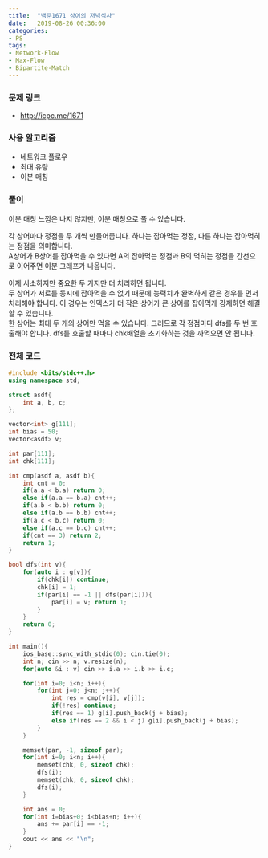 ```yaml
---
title:  "백준1671 상어의 저녁식사"
date:   2019-08-26 00:36:00
categories:
- PS
tags:
- Network-Flow
- Max-Flow
- Bipartite-Match
---
```


### 문제 링크
* http://icpc.me/1671

### 사용 알고리즘
* 네트워크 플로우
* 최대 유량
* 이분 매칭

### 풀이
이분 매칭 느낌은 나지 않지만, 이분 매칭으로 풀 수 있습니다.

각 상어마다 정점을 두 개씩 만들어줍니다. 하나는 잡아먹는 정점, 다른 하나는 잡아먹히는 정점을 의미합니다.<br>
A상어가 B상어를 잡아먹을 수 있다면 A의 잡아먹는 정점과 B의 먹히는 정점을 간선으로 이어주면 이분 그래프가 나옵니다.

이제 사소하지만 중요한 두 가지만 더 처리하면 됩니다.<br>
두 상어가 서로를 동시에 잡아먹을 수 없기 때문에 능력치가 완벽하게 같은 경우를 먼저 처리해야 합니다. 이 경우는 인덱스가 더 작은 상어가 큰 상어를 잡아먹게 강제하면 해결할 수 있습니다.<br>
한 상어는 최대 두 개의 상어만 먹을 수 있습니다. 그러므로 각 정점마다 dfs를 두 번 호출해야 합니다. dfs를 호출할 때마다 chk배열을 초기화하는 것을 까먹으면 안 됩니다.

### 전체 코드
```cpp
#include <bits/stdc++.h>
using namespace std;

struct asdf{
	int a, b, c;
};

vector<int> g[111];
int bias = 50;
vector<asdf> v;

int par[111];
int chk[111];

int cmp(asdf a, asdf b){
	int cnt = 0;
	if(a.a < b.a) return 0;
	else if(a.a == b.a) cnt++;
	if(a.b < b.b) return 0;
	else if(a.b == b.b) cnt++;
	if(a.c < b.c) return 0;
	else if(a.c == b.c) cnt++;
	if(cnt == 3) return 2;
	return 1;
}

bool dfs(int v){
	for(auto i : g[v]){
		if(chk[i]) continue;
		chk[i] = 1;
		if(par[i] == -1 || dfs(par[i])){
			par[i] = v; return 1;
		}
	}
	return 0;
}

int main(){
	ios_base::sync_with_stdio(0); cin.tie(0);
	int n; cin >> n; v.resize(n);
	for(auto &i : v) cin >> i.a >> i.b >> i.c;

	for(int i=0; i<n; i++){
		for(int j=0; j<n; j++){
			int res = cmp(v[i], v[j]);
			if(!res) continue;
			if(res == 1) g[i].push_back(j + bias);
			else if(res == 2 && i < j) g[i].push_back(j + bias);
		}
	}

	memset(par, -1, sizeof par);
	for(int i=0; i<n; i++){
		memset(chk, 0, sizeof chk);
		dfs(i);
		memset(chk, 0, sizeof chk);
		dfs(i);
	}

	int ans = 0;
	for(int i=bias+0; i<bias+n; i++){
		ans += par[i] == -1;
	}
	cout << ans << "\n";
}
```
